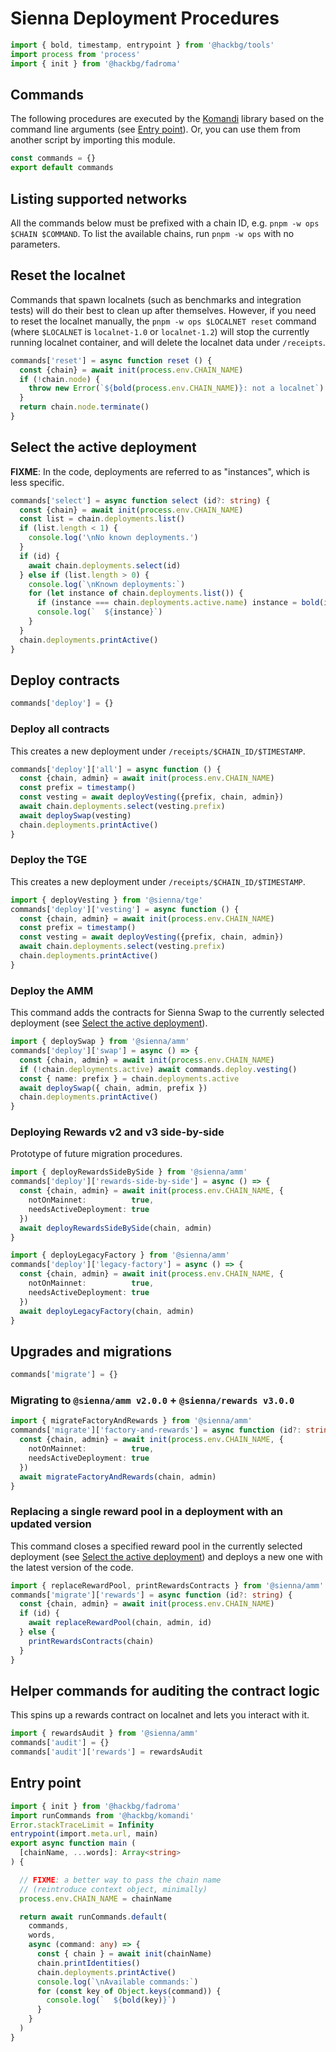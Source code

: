 # Sienna Deployment Procedures

```typescript
import { bold, timestamp, entrypoint } from '@hackbg/tools'
import process from 'process'
import { init } from '@hackbg/fadroma'
```

## Commands

The following procedures are executed by the [Komandi](https://github.com/hackbg/fadroma/tree/21.12/packages/komandi)
library based on the command line arguments (see [Entry point](#entry-point)). Or, you can
use them from another script by importing this module.

```typescript
const commands = {}
export default commands
```

## Listing supported networks

All the commands below must be prefixed with a chain ID, e.g. `pnpm -w ops $CHAIN $COMMAND`.
To list the available chains, run `pnpm -w ops` with no parameters.

## Reset the localnet

Commands that spawn localnets (such as benchmarks and integration tests)
will do their best to clean up after themselves. However, if you need to
reset the localnet manually, the `pnpm -w ops $LOCALNET reset` command
(where `$LOCALNET` is `localnet-1.0` or `localnet-1.2`) will stop the
currently running localnet container, and will delete the localnet data under `/receipts`.

```typescript
commands['reset'] = async function reset () {
  const {chain} = await init(process.env.CHAIN_NAME)
  if (!chain.node) {
    throw new Error(`${bold(process.env.CHAIN_NAME)}: not a localnet`)
  }
  return chain.node.terminate()
}
```

## Select the active deployment

**FIXME**: In the code, deployments are referred to as "instances", which is less specific.

```typescript
commands['select'] = async function select (id?: string) {
  const {chain} = await init(process.env.CHAIN_NAME)
  const list = chain.deployments.list()
  if (list.length < 1) {
    console.log('\nNo known deployments.')
  }
  if (id) {
    await chain.deployments.select(id)
  } else if (list.length > 0) {
    console.log(`\nKnown deployments:`)
    for (let instance of chain.deployments.list()) {
      if (instance === chain.deployments.active.name) instance = bold(instance)
      console.log(`  ${instance}`)
    }
  }
  chain.deployments.printActive()
}
```

## Deploy contracts

```typescript
commands['deploy'] = {}
```

### Deploy all contracts

This creates a new deployment under `/receipts/$CHAIN_ID/$TIMESTAMP`.

```typescript
commands['deploy']['all'] = async function () {
  const {chain, admin} = await init(process.env.CHAIN_NAME)
  const prefix = timestamp()
  const vesting = await deployVesting({prefix, chain, admin})
  await chain.deployments.select(vesting.prefix)
  await deploySwap(vesting)
  chain.deployments.printActive()
}
```

### Deploy the TGE

This creates a new deployment under `/receipts/$CHAIN_ID/$TIMESTAMP`.

```typescript
import { deployVesting } from '@sienna/tge'
commands['deploy']['vesting'] = async function () {
  const {chain, admin} = await init(process.env.CHAIN_NAME)
  const prefix = timestamp()
  const vesting = await deployVesting({prefix, chain, admin})
  await chain.deployments.select(vesting.prefix)
  chain.deployments.printActive()
}
```

### Deploy the AMM

This command adds the contracts for Sienna Swap to the currently selected deployment
(see [Select the active deployment](#select-the-active-deployment)).

```typescript
import { deploySwap } from '@sienna/amm'
commands['deploy']['swap'] = async () => {
  const {chain, admin} = await init(process.env.CHAIN_NAME)
  if (!chain.deployments.active) await commands.deploy.vesting()
  const { name: prefix } = chain.deployments.active
  await deploySwap({ chain, admin, prefix })
  chain.deployments.printActive()
}
```

### Deploying Rewards v2 and v3 side-by-side

Prototype of future migration procedures.

```typescript
import { deployRewardsSideBySide } from '@sienna/amm'
commands['deploy']['rewards-side-by-side'] = async () => {
  const {chain, admin} = await init(process.env.CHAIN_NAME, {
    notOnMainnet:          true,
    needsActiveDeployment: true
  })
  await deployRewardsSideBySide(chain, admin)
}

import { deployLegacyFactory } from '@sienna/amm'
commands['deploy']['legacy-factory'] = async () => {
  const {chain, admin} = await init(process.env.CHAIN_NAME, {
    notOnMainnet:          true,
    needsActiveDeployment: true
  })
  await deployLegacyFactory(chain, admin)
}
```

## Upgrades and migrations

```typescript
commands['migrate'] = {}
```

### Migrating to `@sienna/amm v2.0.0` + `@sienna/rewards v3.0.0`
```typescript
import { migrateFactoryAndRewards } from '@sienna/amm'
commands['migrate']['factory-and-rewards'] = async function (id?: string) {
  const {chain, admin} = await init(process.env.CHAIN_NAME, {
    notOnMainnet:          true,
    needsActiveDeployment: true
  })
  await migrateFactoryAndRewards(chain, admin)
}
```

### Replacing a single reward pool in a deployment with an updated version

This command closes a specified reward pool in the currently selected deployment
(see [Select the active deployment](#select-the-active-deployment)) and deploys a new one
with the latest version of the code.

```typescript
import { replaceRewardPool, printRewardsContracts } from '@sienna/amm'
commands['migrate']['rewards'] = async function (id?: string) {
  const {chain, admin} = await init(process.env.CHAIN_NAME)
  if (id) {
    await replaceRewardPool(chain, admin, id)
  } else {
    printRewardsContracts(chain)
  }
}
```

## Helper commands for auditing the contract logic

This spins up a rewards contract on localnet and lets you interact with it.

```typescript
import { rewardsAudit } from '@sienna/amm'
commands['audit'] = {}
commands['audit']['rewards'] = rewardsAudit
```

## Entry point

```typescript
import { init } from '@hackbg/fadroma'
import runCommands from '@hackbg/komandi'
Error.stackTraceLimit = Infinity
entrypoint(import.meta.url, main)
export async function main (
  [chainName, ...words]: Array<string>
) {

  // FIXME: a better way to pass the chain name
  // (reintroduce context object, minimally)
  process.env.CHAIN_NAME = chainName

  return await runCommands.default(
    commands,
    words,
    async (command: any) => {
      const { chain } = await init(chainName)
      chain.printIdentities()
      chain.deployments.printActive()
      console.log(`\nAvailable commands:`)
      for (const key of Object.keys(command)) {
        console.log(`  ${bold(key)}`)
      }
    }
  )
}
```
